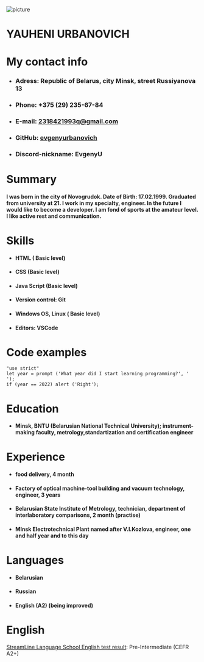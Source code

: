 ![picture](/myph.jpg)
# **YAUHENI URBANOVICH**
# **My contact info**
* ### **Adress**: Republic of Belarus, city Minsk, street Russiyanova 13
* ### **Phone**: +375 (29) 235-67-84
* ### **E-mail**: 2318421993q@gmail.com
* ### **GitHub**: [evgenyurbanovich](https://github.com/EvgenyUrbanovich)
* ### **Discord-nickname**: EvgenyU
# **Summary**
#### I was born in the city of Novogrudok. Date of Birth: 17.02.1999. Graduated from university at 21. I work in my specialty, engineer. In the future I would like to become a developer. I am fond of sports at the amateur level. I like active rest and communication.
# **Skills**
 * #### HTML ( Basic level)
 * #### CSS (Basic level)
 * #### Java Script (Basic level)
 * #### Version control: Git
 * #### Windows OS, Linux ( Basic level)
 * #### Editors: VSCode
# **Code examples**
```
"use strict"
let year = prompt ('What year did I start learning programming?', ' ');
if (year == 2022) alert ('Right');
```
# **Education**
 * #### Minsk, BNTU (Belarusian National Technical University); instrument-making faculty, metrology,standartization and certification engineer
# **Experience**
 * #### food delivery, 4 month
 * #### Factory of optical machine-tool building and vacuum technology, engineer, 3 years
 * #### Belarusian State Institute of Metrology, technician, department of interlaboratory comparisons, 2 month (practise)
 * #### MInsk Electrotechnical Plant named after V.I.Kozlova, engineer, one and half year and to this day
 # **Languages**
 * #### Belarusian
 * #### Russian
 * #### English (A2) (being improved)
# **English**
[StreamLine Language School English test result](https://test.str.by/login/index.php): Pre-Intermediate 
(CEFR A2+) 